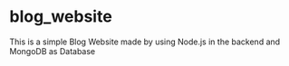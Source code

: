 # blog_website
This is a simple Blog Website made by using Node.js in the backend and MongoDB as Database
